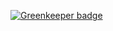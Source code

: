 

[![Greenkeeper badge](https://badges.greenkeeper.io/vardhanapoorv/node-course-2-todo-api.svg)](https://greenkeeper.io/)
